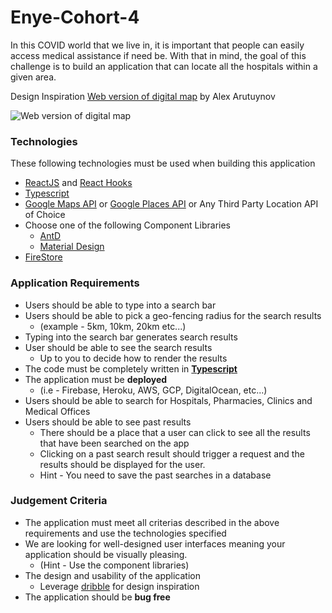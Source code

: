 # Enye-Cohort-4
In this COVID world that we live in, it is important that people can easily access medical assistance if need be. With that in mind, the goal of this challenge is to build an application that can locate all the hospitals within a given area.

Design Inspiration
[Web version of digital map](https://dribbble.com/shots/9146913-Web-version-of-digital-map) by Alex Arutuynov 

![Web version of digital map](https://cdn.dribbble.com/users/551602/screenshots/9146913/media/f2ee67967ffd61afa6c86a132dd55e16.png "Web version of digital map")
### Technologies

These following technologies must be used when building this application

- [ReactJS](https://reactjs.org/docs/getting-started.html) and [React Hooks](https://reactjs.org/docs/hooks-intro.html)
- [Typescript](https://create-react-app.dev/docs/adding-typescript/)
- [Google Maps API](https://developers.google.com/maps/documentation) or [Google Places API](https://developers.google.com/places/web-service/intro) or Any Third Party Location API of Choice
- Choose one of the following Component Libraries
    - [AntD](https://ant.design/docs/react/introduce)
    - [Material Design](https://material-ui.com/)
- [FireStore](https://firebase.google.com/docs/firestore)

### Application Requirements

- Users should be able to type into a search bar
- Users should be able to pick a geo-fencing radius for the search results
    - (example - 5km, 10km, 20km etc...)
- Typing into the search bar generates search results
- User should be able to see the search results
    - Up to you to decide how to render the results
- The code must be completely written in **[Typescript](https://www.typescriptlang.org/)**
- The application must be **deployed**
    - (i.e - Firebase, Heroku, AWS, GCP, DigitalOcean, etc...)
- Users should be able to search for Hospitals, Pharmacies, Clinics and Medical Offices
- Users should be able to see past results
    - There should be a place that a user can click to see all the results that have been searched on the app
    - Clicking on a past search result should trigger a request and the results should be displayed for the user.
    - Hint - You need to save the past searches in a database

### Judgement Criteria

- The application must meet all criterias described in the above requirements and use the technologies specified
- We are looking for well-designed user interfaces meaning your application should be visually pleasing.
    - (Hint - Use the component libraries)
- The design and usability of the application
    - Leverage [dribble](https://dribbble.com/) for design inspiration
- The application should be **bug free**
